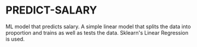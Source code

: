# PREDICT-SALARY
ML model that predicts salary.
A simple linear model that splits the data into proportion and trains as well as tests the data.
Sklearn's Linear Regression is used.
